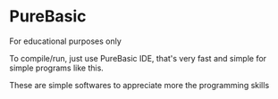 # PureBasic
For educational purposes only

To compile/run, just use PureBasic IDE,
that's very fast and simple for simple programs like this.

These are simple softwares to appreciate more 
the programming skills

 
